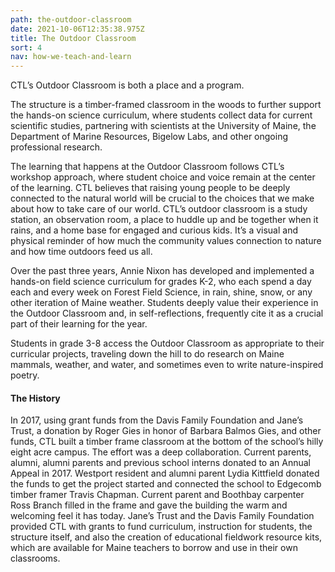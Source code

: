 ```yaml
---
path: the-outdoor-classroom
date: 2021-10-06T12:35:38.975Z
title: The Outdoor Classroom
sort: 4
nav: how-we-teach-and-learn
---
```

CTL’s Outdoor Classroom is both a place and a program. 

The structure is a timber-framed classroom in the woods to further support the hands-on science curriculum, where students collect data for current scientific studies, partnering with scientists at the University of Maine, the Department of Marine Resources, Bigelow Labs, and other ongoing professional research. 

The learning that happens at the Outdoor Classroom follows CTL’s workshop approach, where student choice and voice remain at the center of the learning. CTL believes that raising young people to be deeply connected to the natural world will be crucial to the choices that we make about how to take care of our world. CTL’s outdoor classroom is a study station, an observation room, a place to huddle up and be together when it rains, and a home base for engaged and curious kids. It’s a visual and physical reminder of how much the community values connection to nature and how time outdoors feed us all. 

Over the past three years, Annie Nixon has developed and implemented a hands-on field science curriculum for grades K-2, who each spend a day each and every week on Forest Field Science, in rain, shine, snow, or any other iteration of Maine weather. Students deeply value their experience in the Outdoor Classroom and, in self-reflections, frequently cite it as a crucial part of their learning for the year. 

Students in grade 3-8 access the Outdoor Classroom as appropriate to their curricular projects, traveling down the hill to do research on Maine mammals, weather, and water, and sometimes even to write nature-inspired poetry.

#### The History

In 2017, using grant funds from the Davis Family Foundation and Jane’s Trust, a donation by Roger Gies in honor of Barbara Balmos Gies, and other funds, CTL built a timber frame classroom at the bottom of the school’s hilly eight acre campus. The effort was a deep collaboration. Current parents, alumni, alumni parents and previous school interns donated to an Annual Appeal in 2017. Westport resident and alumni parent Lydia Kittfield donated the funds to get the project started and connected the school to Edgecomb timber framer Travis Chapman. Current parent and Boothbay carpenter Ross Branch filled in the frame and gave the building the warm and welcoming feel it has today. Jane’s Trust and the Davis Family Foundation provided CTL with grants to fund curriculum, instruction for students, the structure itself, and also the creation of educational fieldwork resource kits, which are available for Maine teachers to borrow and use in their own classrooms.